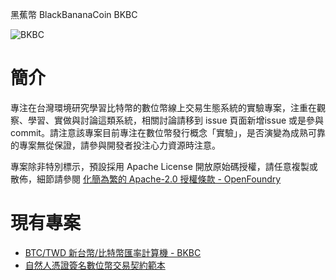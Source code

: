 黑蕉幣 BlackBananaCoin BKBC 

![BKBC](https://raw.github.com/y12studio/BananaCoin/master/resources/black_banana.png)

# 簡介

專注在台灣環境研究學習比特幣的數位幣線上交易生態系統的實驗專案，注重在觀察、學習、實做與討論這類系統，相關討論請移到 issue 頁面新增issue 或是參與 commit。請注意該專案目前專注在數位幣發行概念「實驗」，是否演變為成熟可靠的專案無從保證，請參與開發者投注心力資源時注意。

專案除非特別標示，預設採用 Apache License 開放原始碼授權，請任意複製或散佈，細節請參閱 [化簡為繁的 Apache-2.0 授權條款 - OpenFoundry](http://www.openfoundry.org/tw/legal-column-list/8581)


# 現有專案

- [BTC/TWD 新台幣/比特幣匯率計算機 - BKBC](http://blackbananacoin.org/p/twd2btc/)
- [自然人憑證簽名數位幣交易契約範本](http://blackbananacoin.org/p/signbitcoin-odf-2014/)

